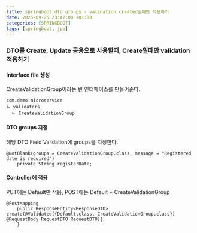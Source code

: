 ```yaml
---
title: springboot dto groups - validation created일때만 적용하기
date: 2025-09-25 23:47:00 +01:00
categories: [SPRINGBOOT]
tags: [springboot, jpa]
---
```


### DTO를 Create, Update 공용으로 사용할때, Create일때만 validation 적용하기

#### Interface file 생성

CreateValidationGroup이라는 빈 인터페이스를 만들어준다.

```
com.demo.microservice
ㄴ validators
  ㄴ CreateValidationGroup
```

#### DTO groups 지정

해당 DTO Field Validation에 groups을 지정한다.

```
@NotBlank(groups = CreateValidationGroup.class, message = "Registered date is required")
    private String registerDate;
```

#### Controller에 적용

PUT에는 Default만 적용, POST에는 Default + CreateValidationGroup

```
@PostMapping
    public ResponseEntity<ResponseDTO> create(@Validated({Default.class, CreateValidationGroup.class}) @RequestBody RequestDTO RequestDTO){
    }
```
